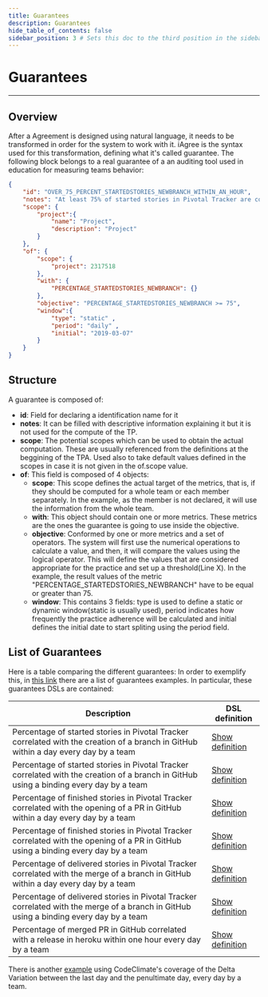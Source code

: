 ```yaml
---
title: Guarantees
description: Guarantees
hide_table_of_contents: false
sidebar_position: 3 # Sets this doc to the third position in the sidebar
---
```


# Guarantees

---

## Overview

After a Agreement is designed using natural language, it needs to be transformed in order for the system to work with it. iAgree is the syntax used for this transformation, defining what it's called guarantee. The following block belongs to a real guarantee of a an auditing tool used in education for measuring teams behavior:

```json
{
    "id": "OVER_75_PERCENT_STARTEDSTORIES_NEWBRANCH_WITHIN_AN_HOUR",
    "notes": "At least 75% of started stories in Pivotal Tracker are correlated with the creation of a branch in GitHub within an hour.",
    "scope": {
        "project":{
            "name": "Project",
            "description": "Project"
        }
    },
    "of": {
        "scope": {
            "project": 2317518
        },
        "with": {
            "PERCENTAGE_STARTEDSTORIES_NEWBRANCH": {}
        },
        "objective": "PERCENTAGE_STARTEDSTORIES_NEWBRANCH >= 75",        
        "window":{
            "type": "static" ,
            "period": "daily" ,
            "initial": "2019-03-07"
        }
    }    
}
```

## Structure

A guarantee is composed of:

* **id**: Field for declaring a identification name for it
* **notes**: It can be filled with descriptive information
explaining it but it is not used for the compute of the TP.
* **scope**: The potential scopes which can be used to obtain the actual computation. These are usually referenced from the definitions at the beggining of the TPA. Used also to take default values defined in the scopes in case it is not given in the of.scope value.
* **of**: This field is composed of 4 objects:
    * **scope**: This scope defines the actual target of the metrics, that is, if they should be computed for a whole team or each member separately. In the example, as the member is not declared, it will use the information from the whole team.
    * **with**: This object should contain one or more metrics. These metrics are the ones the guarantee is going to use inside the objective.
    * **objective**: Conformed by one or more metrics and a set of operators. The system will first use the numerical operations to calculate a value, and then, it will compare the values using the logical operator. This will define the values that are considered appropriate for the practice and set up a threshold(Line X). In the example, the result values of the metric "PERCENTAGE_STARTEDSTORIES_NEWBRANCH" have to be equal or greater than 75.
    * **window**: This contains 3 fields: type is used to define a static or dynamic window(static is usually used), period indicates how frequently the practice adherence will be calculated and initial defines the initial date to start spliting using the period field.

## List of Guarantees

Here is a table comparing the different guarantees:
In order to exemplify this, in [this link](https://github.com/isa-group/governify-examples/blob/master/metrics/event-collector/README.md#guarantees) there are a list of guarantees examples. In particular, these guarantees DSLs are contained:

| Description                                                                                                                             | DSL definition                                                                                                                                                    |
|-----------------------------------------------------------------------------------------------------------------------------------------|-------------------------------------------------------------------------------------------------------------------------------------------------------------------|
| Percentage of started stories in Pivotal Tracker correlated with the creation of a branch in GitHub within a day every day by a team    | [Show definition](https://github.com/isa-group/governify-examples/blob/master/metrics/event-collector#75_percent_newbranch_started_stories_within_a_day)          |
| Percentage of started stories in Pivotal Tracker correlated with the creation of a branch in GitHub using a binding every day by a team | [Show definition](https://github.com/isa-group/governify-examples/blob/master/metrics/event-collector#75_percent_newbranch_started_stories_within_a_day_bind)     |
| Percentage of finished stories in Pivotal Tracker correlated with the opening of a PR in GitHub within a day every day by a team        | [Show definition](https://github.com/isa-group/governify-examples/blob/master/metrics/event-collector#75_percent_master_pr_open_finsh_stories_within_a_day)       |
| Percentage of finished stories in Pivotal Tracker correlated with the opening of a PR in GitHub using a binding every day by a team     | [Show definition](https://github.com/isa-group/governify-examples/blob/master/metrics/event-collector#75_percent_master_pr_open_finsh_stories_within_a_day_bind)  |
| Percentage of delivered stories in Pivotal Tracker correlated with the merge of a branch in GitHub within a day every day by a team     | [Show definition](https://github.com/isa-group/governify-examples/blob/master/metrics/event-collector#75_percent_master_pr_merge_delvr_stories_within_a_day)      |
| Percentage of delivered stories in Pivotal Tracker correlated with the merge of a branch in GitHub using a binding every day by a team  | [Show definition](https://github.com/isa-group/governify-examples/blob/master/metrics/event-collector#75_percent_master_pr_merge_delvr_stories_within_a_day_bind) |
| Percentage of merged PR in GitHub correlated with a release in heroku within one hour every day by a team                               | [Show definition](https://github.com/isa-group/governify-examples/blob/master/metrics/event-collector#75_percent_master_pr_merge_deploy_within_a_day)             |

There is another [example](https://github.com/isa-group/governify-examples/blob/master/metrics/event-collector#coverage_delta_variation_higher_equal_zero) using CodeClimate's coverage of the Delta Variation between the last day and the penultimate day, every day by a team.
